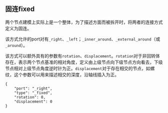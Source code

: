 #

## 固连fixed

两个节点建模上实际上是一个整体，为了描述方面而被拆开时，将两者的连接方式定义为固连。

该方式允许的port对有`_right`、`_left`；`_inner_around`、`_external_around`（或`_around`）。

该方式可以额外具有的参数有`rotation`、`displacement`。`rotation`对于非回转体存在，表示两个节点基准的相对角度，定义由上级节点向下级节点方向看去，下级节点相对上级节点角度逆时针为正。`displacement`对于存在相交的节点，如螺纹，这个参数可以用来描述相交的深度，沿轴线插入为正。

```jsonc
{
    "port": "_right",
    "type": "_fixed",
    "rotation": 0,
    "displacement": 0
}
```
